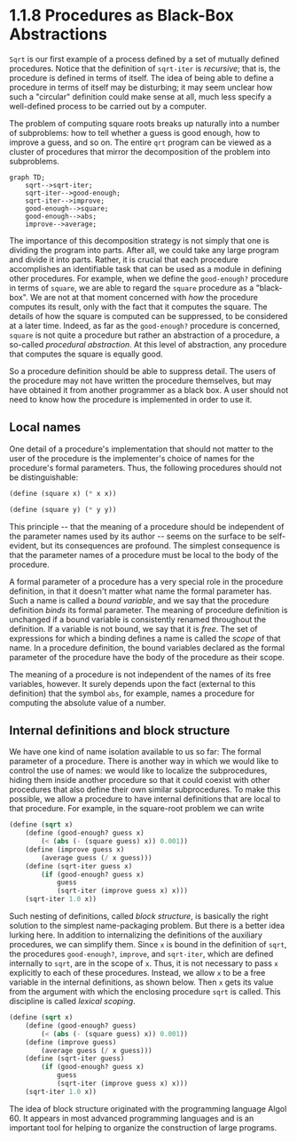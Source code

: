 # 1.1.8 Procedures as Black-Box Abstractions

`Sqrt` is our first example of a process defined by a set of
mutually defined procedures. Notice that the definition of
`sqrt-iter` is *recursive*; that is, the procedure is defined
in terms of itself. The idea of being able to define a
procedure in terms of itself may be disturbing; it may seem
unclear how such a "circular" definition could make sense at
all, much less specify a well-defined process to be carried out
by a computer.

The problem of computing square roots breaks up naturally into
a number of subproblems: how to tell whether a guess is good
enough, how to improve a guess, and so on. The entire `qrt`
program can be viewed as a cluster of procedures that mirror
the decomposition of the problem into subproblems.

```mermaid
graph TD;
    sqrt-->sqrt-iter;
    sqrt-iter-->good-enough;
    sqrt-iter-->improve;
    good-enough-->square;
    good-enough-->abs;
    improve-->average;
```

The importance of this decomposition strategy is not simply
that one is dividing the program into parts. After all, we
could take any large program and divide it into parts.
Rather, it is crucial that each procedure accomplishes an
identifiable task that can be used as a module in defining
other procedures. For example, when we define the
`good-enough?` procedure in terms of `square`, we are able
to regard the `square` procedure as a "black-box". We are not
at that moment concerned with *how* the procedure computes
its result, only with the fact that it computes the square.
The details of how the square is computed can be suppressed,
to be considered at a later time. Indeed, as far as the
`good-enough?` procedure is concerned, `square` is not quite
a procedure but rather an abstraction of a procedure, a
so-called *procedural abstraction*. At this level of abstraction,
any procedure that computes the square is equally good.

So a procedure definition should be able to suppress detail.
The users of the procedure may not have written the procedure
themselves, but may have obtained it from another programmer
as a black box. A user should not need to know how the
procedure is implemented in order to use it.

## Local names

One detail of a procedure's implementation that should not
matter to the user of the procedure is the implementer's
choice of names for the procedure's formal parameters. Thus,
the following procedures should not be distinguishable:

```scheme
(define (square x) (* x x))

(define (square y) (* y y))
```

This principle -- that the meaning of a procedure should be
independent of the parameter names used by its author --
seems on the surface to be self-evident, but its
consequences are profound. The simplest consequence is that
the parameter names of a procedure must be local to the body
of the procedure.

A formal parameter of a procedure has a very special role in
the procedure definition, in that it doesn't matter what
name the formal parameter has. Such a name is called a
*bound variable*, and we say that the procedure definition
*binds* its formal parameter. The meaning of procedure
definition is unchanged if a bound variable is consistently
renamed throughout the definition. If a variable is not
bound, we say that it is *free*. The set of expressions for
which a binding defines a name is called the *scope* of that
name. In a procedure definition, the bound variables declared
as the formal parameter of the procedure have the body of the
procedure as their scope.

The meaning of a procedure is not independent of the names
of its free variables, however. It surely depends upon the
fact (external to this definition) that the symbol `abs`, for
example, names a procedure for computing the absolute value
of a number.

## Internal definitions and block structure

We have one kind of name isolation available to us so far:
The formal parameter of a procedure. There is another way in
which we would like to control the use of names: we would
like to localize the subprocedures, hiding them inside
another procedure so that it could coexist with other
procedures that also define their own similar subprocedures.
To make this possible, we allow a procedure to have internal
definitions that are local to that procedure. For example, in
the square-root problem we can write

```scheme
(define (sqrt x)
    (define (good-enough? guess x)
        (< (abs (- (square guess) x)) 0.001))
    (define (improve guess x)
        (average guess (/ x guess)))
    (define (sqrt-iter guess x)
        (if (good-enough? guess x)
            guess
            (sqrt-iter (improve guess x) x)))
    (sqrt-iter 1.0 x))
```

Such nesting of definitions, called *block structure*, is
basically the right solution to the simplest name-packaging
problem. But there is a better idea lurking here. In addition
to internalizing the definitions of the auxiliary procedures,
we can simplify them. Since `x` is bound in the definition of
`sqrt`, the procedures `good-enough?`, `improve`, and
`sqrt-iter`, which are defined internally to `sqrt`, are in
the scope of `x`. Thus, it is not necessary to pass `x`
explicitly to each of these procedures. Instead, we allow `x`
to be a free variable in the internal definitions, as shown
below. Then `x` gets its value from the argument with which
the enclosing procedure `sqrt` is called. This discipline is called *lexical scoping*.

```scheme
(define (sqrt x)
    (define (good-enough? guess)
        (< (abs (- (square guess) x)) 0.001))
    (define (improve guess)
        (average guess (/ x guess)))
    (define (sqrt-iter guess)
        (if (good-enough? guess x)
            guess
            (sqrt-iter (improve guess x) x)))
    (sqrt-iter 1.0 x))
```

The idea of block structure originated with the programming
language Algol 60. It appears in most advanced programming
languages and is an important tool for helping to organize
the construction of large programs.

